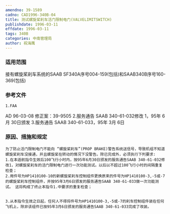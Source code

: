 ```yaml
---
amendno: 39-1589
cadno: CAD1996-340B-04
title: 测试螺旋桨刹车活门限制电门(VALVELIMITSWITCH)
publishdate: 1996-03-11
effdate: 1996-03-11
tags: 340B
categories: 中南管理局
author: 祝海鹰
---
```


### 适用范围 
接有螺旋桨刹车系统的SAAB  SF340A序号004-159(包括)和SAAB340B序号160-369(包括)

### 参考文件
    1.FAA 
AD 96-03-08 修正案：39-9505 
    2.服务通告 SAAB 340-61-032修改 1，95年 6月 30日颁发
    3.服务通告 SAAB 340-61-033，95年 3月 6日


### 原因、措施和规定 
    为了防止活门限制电门不能向 “螺旋桨刹车”(PROP BRAKE)警告系统送信号，导致机组不知道螺旋桨刹车没接通，并且螺旋桨在转动的情况下没警告。除已完成外，必须执行下列要求: 
    1.在本适航指令生效后100飞行小时内，按95年6月30日颁发的服务通告SAAB 340-61-032修改1，对螺旋桨刹车的活门限制电门进行一次功能测试。以后以不超过100飞行小时的间隔重复检查； 
    2.用件号为HP1410100-10的新螺旋桨刹车控制组件更换原来的件号为HP1410100-3,-5或-7的螺旋桨刹车控制组件，并按95年3月6日颁发的服务通告SAAB 340-61-033做一次功能测试。 这将构成了终止本指令1.中要求的重复检查； 

  
    3.从本指令生效之日起，任何人不得将件号为HP1410100-3,-5或-7的刹车控制组件装在任何飞机上，除非该组件已按95年3月6日颁发的服务通告SAAB 340-61-033完成了改装。
